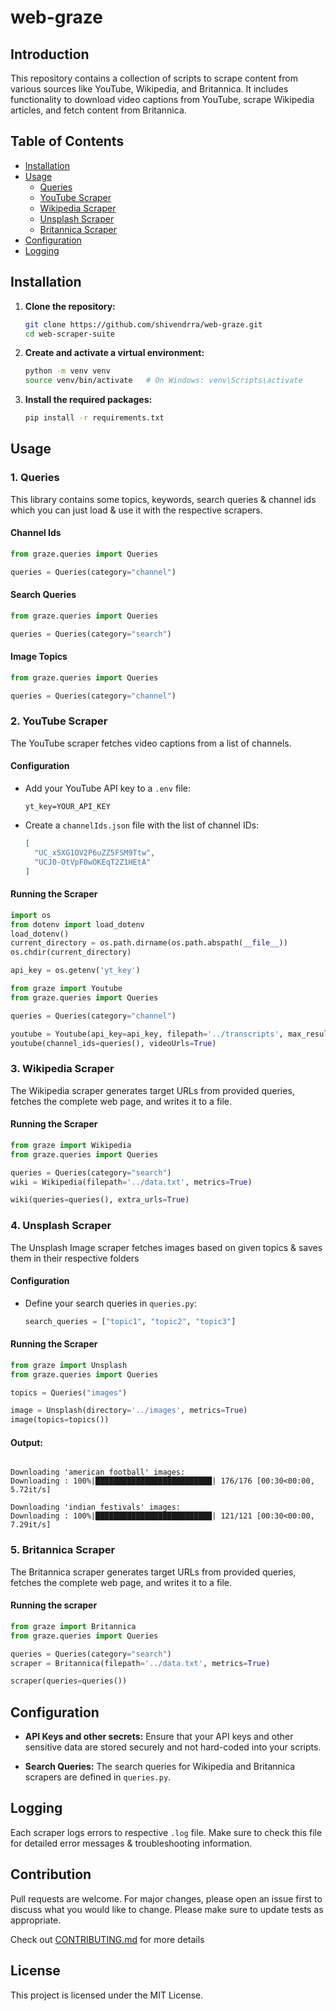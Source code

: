 # web-graze

## Introduction
This repository contains a collection of scripts to scrape content from various sources like YouTube, Wikipedia, and Britannica. It includes functionality to download video captions from YouTube, scrape Wikipedia articles, and fetch content from Britannica.

## Table of Contents
- [Installation](#installation)
- [Usage](#usage)
  - [Queries](#1-queries)
  - [YouTube Scraper](#2-youtube-scraper)
  - [Wikipedia Scraper](#3-wikipedia-scraper)
  - [Unsplash Scraper](#4-unsplash-scraper)
  - [Britannica Scraper](#5-britannica-scraper)
- [Configuration](#configuration)
- [Logging](#logging)

## Installation

1. **Clone the repository:**
   ```sh
   git clone https://github.com/shivendrra/web-graze.git
   cd web-scraper-suite
   ```

2. **Create and activate a virtual environment:**
   ```sh
   python -m venv venv
   source venv/bin/activate   # On Windows: venv\Scripts\activate
   ```

3. **Install the required packages:**
   ```sh
   pip install -r requirements.txt
   ```

## Usage

### 1. Queries

This library contains some topics, keywords, search queries & channel ids which you can just load & use it with the respective scrapers.

#### Channel Ids

```python
from graze.queries import Queries

queries = Queries(category="channel")
```

#### Search Queries

```python
from graze.queries import Queries

queries = Queries(category="search")
```

#### Image Topics

```python
from graze.queries import Queries

queries = Queries(category="channel")
```

### 2. YouTube Scraper

The YouTube scraper fetches video captions from a list of channels.

#### Configuration
- Add your YouTube API key to a `.env` file:
  ```env
  yt_key=YOUR_API_KEY
  ```

- Create a `channelIds.json` file with the list of channel IDs:
  ```json
  [
    "UC_x5XG1OV2P6uZZ5FSM9Ttw",
    "UCJ0-OtVpF0wOKEqT2Z1HEtA"
  ]
  ```

#### Running the Scraper

```python
import os
from dotenv import load_dotenv
load_dotenv()
current_directory = os.path.dirname(os.path.abspath(__file__))
os.chdir(current_directory)

api_key = os.getenv('yt_key')

from graze import Youtube
from graze.queries import Queries

queries = Queries(category="channel")

youtube = Youtube(api_key=api_key, filepath='../transcripts', max_results=50)
youtube(channel_ids=queries(), videoUrls=True)
```

### 3. Wikipedia Scraper

The Wikipedia scraper generates target URLs from provided queries, fetches the complete web page, and writes it to a file.

#### Running the Scraper

```python
from graze import Wikipedia
from graze.queries import Queries

queries = Queries(category="search")
wiki = Wikipedia(filepath='../data.txt', metrics=True)

wiki(queries=queries(), extra_urls=True)
```

### 4. Unsplash Scraper

The Unsplash Image scraper fetches images based on given topics & saves them in their respective folders

#### Configuration
- Define your search queries in `queries.py`:
  ```python
  search_queries = ["topic1", "topic2", "topic3"]
  ```

#### Running the Scraper

```python
from graze import Unsplash
from graze.queries import Queries

topics = Queries("images")

image = Unsplash(directory='../images', metrics=True)
image(topics=topics())
```

#### Output:
```shell

Downloading 'american football' images:
Downloading : 100%|██████████████████████████| 176/176 [00:30<00:00,  5.72it/s]

Downloading 'indian festivals' images:
Downloading : 100%|██████████████████████████| 121/121 [00:30<00:00,  7.29it/s]
```

### 5. Britannica Scraper

The Britannica scraper generates target URLs from provided queries, fetches the complete web page, and writes it to a file.

#### Running the scraper

```python
from graze import Britannica
from graze.queries import Queries

queries = Queries(category="search")
scraper = Britannica(filepath='../data.txt', metrics=True)

scraper(queries=queries())
```

## Configuration

- **API Keys and other secrets:** Ensure that your API keys and other sensitive data are stored securely and not hard-coded into your scripts.

- **Search Queries:** The search queries for Wikipedia and Britannica scrapers are defined in `queries.py`.

## Logging

Each scraper logs errors to respective `.log` file. Make sure to check this file for detailed error messages & troubleshooting information.

## Contribution
Pull requests are welcome. For major changes, please open an issue first to discuss what you would like to change. Please make sure to update tests as appropriate.

Check out [CONTRIBUTING.md](https://github.com/shivendrra/web-graze/blob/main/CONTRIBUTING.md) for more details

## License

This project is licensed under the MIT License.